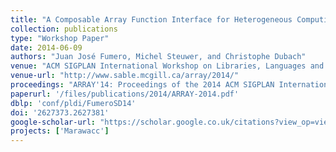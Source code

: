 ```yaml
---
title: "A Composable Array Function Interface for Heterogeneous Computing in Java"
collection: publications
type: "Workshop Paper"
date: 2014-06-09
authors: "Juan José Fumero, Michel Steuwer, and Christophe Dubach"
venue: "ACM SIGPLAN International Workshop on Libraries, Languages and Compilers for Array Programming (ARRAY) @ PLDI"
venue-url: "http://www.sable.mcgill.ca/array/2014/"
proceedings: "ARRAY'14: Proceedings of the 2014 ACM SIGPLAN International Workshop on Libraries, Languages, and Compilers for Array Programming, Edinburgh, United Kingdom, June 12-13, 2014"
paperurl: '/files/publications/2014/ARRAY-2014.pdf'
dblp: 'conf/pldi/FumeroSD14'
doi: '2627373.2627381'
google-scholar-url: "https://scholar.google.co.uk/citations?view_op=view_citation&hl=en&user=XdXJRZEAAAAJ&citation_for_view=XdXJRZEAAAAJ:WF5omc3nYNoC"
projects: ['Marawacc']
---
```

